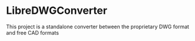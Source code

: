 LibreDWGConverter
=================

This project is a standalone converter between the proprietary DWG format and free CAD formats